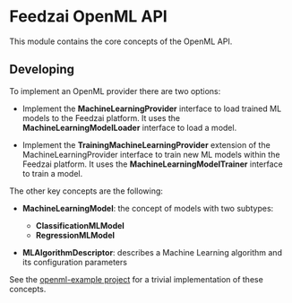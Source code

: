 # Feedzai OpenML API
This module contains the core concepts of the OpenML API.


## Developing

To implement an OpenML provider there are two options:

* Implement the **MachineLearningProvider** interface to load trained ML models to the Feedzai platform. It uses the __MachineLearningModelLoader__ interface to load a model.

* Implement the **TrainingMachineLearningProvider** extension of the MachineLearningProvider interface to train new ML models within the Feedzai platform. It uses the __MachineLearningModelTrainer__ interface to train a model.

The other key concepts are the following:
* __MachineLearningModel__: the concept of models with two subtypes:
  * __ClassificationMLModel__
  * __RegressionMLModel__
  
* __MLAlgorithmDescriptor__: describes a Machine Learning algorithm and its configuration parameters

See the [openml-example project](https://github.com/feedzai/feedzai-openml/tree/hf-0.3.X/openml-example) for a trivial implementation of these concepts.
